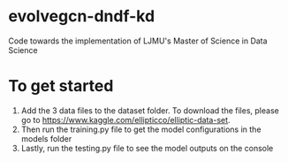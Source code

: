# evolvegcn-dndf-kd
Code towards the implementation of LJMU's Master of Science in Data Science

# To get started
1. Add the 3 data files to the dataset folder. To download the files, please go to https://www.kaggle.com/ellipticco/elliptic-data-set. 
2. Then run the training.py file to get the model configurations in the models folder
3. Lastly, run the testing.py file to see the model outputs on the console

